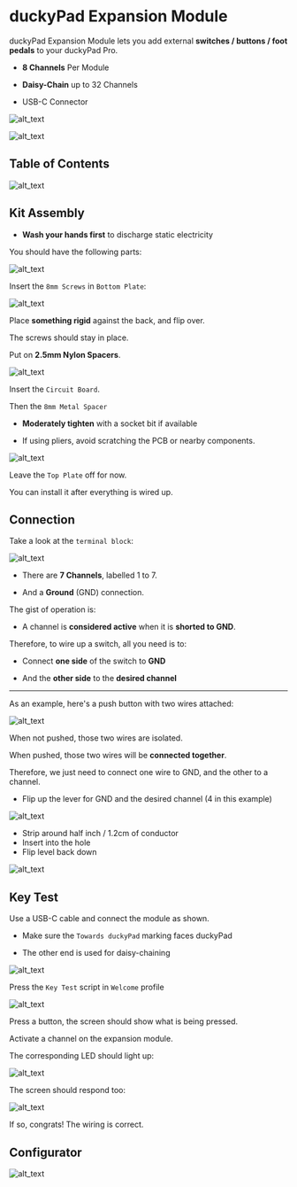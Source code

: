# duckyPad Expansion Module

duckyPad Expansion Module lets you add external **switches / buttons / foot pedals** to your duckyPad Pro.

* **8 Channels** Per Module

* **Daisy-Chain** up to 32 Channels

* USB-C Connector

![alt_text](resources/photos/expdpp.jpeg)

![alt_text](resources/photos/exp.gif)

## Table of Contents

![alt_text](resources/photos/underc.gif)

## Kit Assembly

* **Wash your hands first** to discharge static electricity

You should have the following parts:

![alt_text](resources/photos/items.png)

Insert the `8mm Screws` in `Bottom Plate`:

![alt_text](resources/photos/bottom.jpeg)

Place **something rigid** against the back, and flip over.

The screws should stay in place.

Put on **2.5mm Nylon Spacers**.

![alt_text](resources/photos/nylon.jpeg)

Insert the `Circuit Board`.

Then the `8mm Metal Spacer`

* **Moderately tighten** with a socket bit if available

* If using pliers, avoid scratching the PCB or nearby components.

![alt_text](resources/photos/spacer.jpeg)

Leave the `Top Plate` off for now.

You can install it after everything is wired up.

## Connection

Take a look at the `terminal block`:

![alt_text](resources/photos/block.jpeg)

* There are **7 Channels**, labelled 1 to 7.

* And a **Ground** (GND) connection.

The gist of operation is:

* A channel is **considered active** when it is **shorted to GND**.

Therefore, to wire up a switch, all you need is to:

* Connect **one side** of the switch to **GND**

* And the **other side** to the **desired channel**

-------

As an example, here's a push button with two wires attached:

![alt_text](resources/photos/push.jpeg)

When not pushed, those two wires are isolated.

When pushed, those two wires will be **connected together**.

Therefore, we just need to connect one wire to GND, and the other to a channel.

* Flip up the lever for GND and the desired channel (4 in this example)

![alt_text](resources/photos/flip.jpeg)

* Strip around half inch / 1.2cm of conductor
* Insert into the hole
* Flip level back down

![alt_text](resources/photos/inserted.jpeg)

## Key Test

Use a USB-C cable and connect the module as shown.

* Make sure the `Towards duckyPad` marking faces duckyPad

* The other end is used for daisy-chaining

![alt_text](resources/photos/usbc.png)

Press the `Key Test` script in `Welcome` profile

![alt_text](resources/photos/home.png)

Press a button, the screen should show what is being pressed.

Activate a channel on the expansion module.

The corresponding LED should light up:

![alt_text](resources/photos/led.png)

The screen should respond too:

![alt_text](resources/photos/test.jpeg)

If so, congrats! The wiring is correct.

## Configurator

![alt_text](resources/photos/underc.gif)

